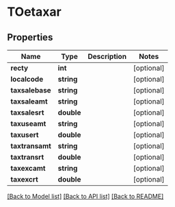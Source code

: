 # TOetaxar

## Properties
Name | Type | Description | Notes
------------ | ------------- | ------------- | -------------
**recty** | **int** |  | [optional] 
**localcode** | **string** |  | [optional] 
**taxsalebase** | **string** |  | [optional] 
**taxsaleamt** | **string** |  | [optional] 
**taxsalesrt** | **double** |  | [optional] 
**taxuseamt** | **string** |  | [optional] 
**taxusert** | **double** |  | [optional] 
**taxtransamt** | **string** |  | [optional] 
**taxtransrt** | **double** |  | [optional] 
**taxexcamt** | **string** |  | [optional] 
**taxexcrt** | **double** |  | [optional] 

[[Back to Model list]](../README.md#documentation-for-models) [[Back to API list]](../README.md#documentation-for-api-endpoints) [[Back to README]](../README.md)


